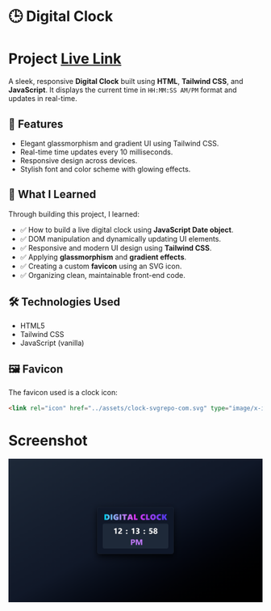 # 🕒 Digital Clock

# Project  [Live Link](https://dgital-clock-using-html-css-js.vercel.app/)

A sleek, responsive **Digital Clock** built using **HTML**, **Tailwind CSS**, and **JavaScript**. It displays the current time in `HH:MM:SS AM/PM` format and updates in real-time.





## 🚀 Features

- Elegant glassmorphism and gradient UI using Tailwind CSS.
- Real-time time updates every 10 milliseconds.
- Responsive design across devices.
- Stylish font and color scheme with glowing effects.


## 🧠 What I Learned

Through building this project, I learned:

- ✅ How to build a live digital clock using **JavaScript Date object**.
- ✅ DOM manipulation and dynamically updating UI elements.
- ✅ Responsive and modern UI design using **Tailwind CSS**.
- ✅ Applying **glassmorphism** and **gradient effects**.
- ✅ Creating a custom **favicon** using an SVG icon.
- ✅ Organizing clean, maintainable front-end code.


## 🛠️ Technologies Used

- HTML5
- Tailwind CSS
- JavaScript (vanilla)


## 🖼️ Favicon

The favicon used is a clock icon:
```html
<link rel="icon" href="../assets/clock-svgrepo-com.svg" type="image/x-icon" />
```

# Screenshot

![image](Screenshot.png)
